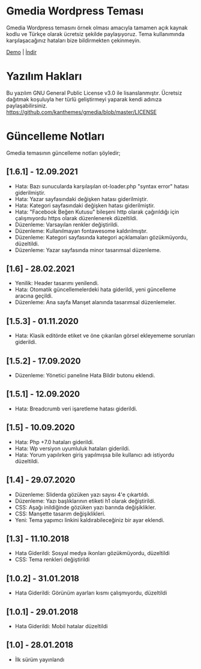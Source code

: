 # Gmedia Wordpress Teması
Gmedia Wordpress temasını örnek olması amacıyla tamamen açık kaynak kodlu ve Türkçe olarak ücretsiz şekilde paylaşıyoruz. Tema kullanımında karşılaşacağınız hataları bize bildirmekten çekinmeyin.

[Demo](https://demo.kanthemes.com/gmedia/) | [İndir](https://www.kanthemes.com/urun/gmedia-ucretsiz-blog-temasi/)

# Yazılım Hakları
Bu yazılım GNU General Public License v3.0 ile lisanslanmıştır. Ücretsiz dağıtmak koşuluyla her türlü geliştirmeyi yaparak kendi adınıza paylaşabilirsiniz.
https://github.com/kanthemes/gmedia/blob/master/LICENSE

# Güncelleme Notları
Gmedia temasının güncelleme notları şöyledir;

## [1.6.1] - 12.09.2021

- Hata: Bazı sunucularda karşılaşılan ot-loader.php "syntax error" hatası giderilmiştir.
- Hata: Yazar sayfasındaki değişken hatası giderilmiştir.
- Hata: Kategori sayfasındaki değişken hatası giderilmiştir.
- Hata: "Facebook Beğen Kutusu" bileşeni http olarak çağırıldığı için çalışmıyordu https olarak düzenlenerek düzeltildi.
- Düzenleme: Varsayılan renkler değiştirildi.
- Düzenleme: Kullanılmayan fontawesome kaldırılmıştır.
- Düzenleme: Kategori sayfasında kategori açıklamaları gözükmüyordu, düzeltildi.
- Düzenleme: Yazar sayfasında minor tasarımsal düzenleme.

## [1.6] - 28.02.2021

- Yenilik: Header tasarımı yenilendi.
- Hata: Otomatik güncellemelerdeki hata giderildi, yeni güncelleme aracına geçildi.
- Düzenleme: Ana sayfa Manşet alanında tasarımsal düzenlemeler.

## [1.5.3] - 01.11.2020

- Hata: Klasik editörde etiket ve öne çıkarılan görsel ekleyememe sorunları giderildi.

## [1.5.2] - 17.09.2020

- Düzenleme: Yönetici paneline Hata Bildir butonu eklendi.

## [1.5.1] - 12.09.2020

- Hata: Breadcrumb veri işaretleme hatası giderildi.

## [1.5] - 10.09.2020

- Hata: Php +7.0 hataları giderildi.
- Hata: Wp versiyon uyumluluk hataları giderildi.
- Hata: Yorum yapılırken giriş yapılmışsa bile kullanıcı adı istiyordu düzeltildi.

## [1.4] - 29.07.2020

- Düzenleme: Sliderda gözüken yazı sayısı 4'e çıkartıldı.
- Düzenleme: Yazı başlıklarının etiketi h1 olarak değiştirildi.
- CSS: Aşağı inildiğinde gözüken yazı barında değişiklikler.
- CSS: Manşette tasarım değişiklikleri.
- Yeni: Tema yapımcı linkini kaldırabileceğiniz bir ayar eklendi.

## [1.3] - 11.10.2018

- Hata Giderildi: Sosyal medya ikonları gözükmüyordu, düzeltildi 
- CSS: Tema renkleri değiştirildi

## [1.0.2] - 31.01.2018

- Hata Giderildi: Görünüm ayarları kısmı çalışmıyordu, düzeltildi

## [1.0.1] - 29.01.2018

- Hata Giderildi: Mobil hatalar düzeltildi

## [1.0] - 28.01.2018

- İlk sürüm yayınlandı